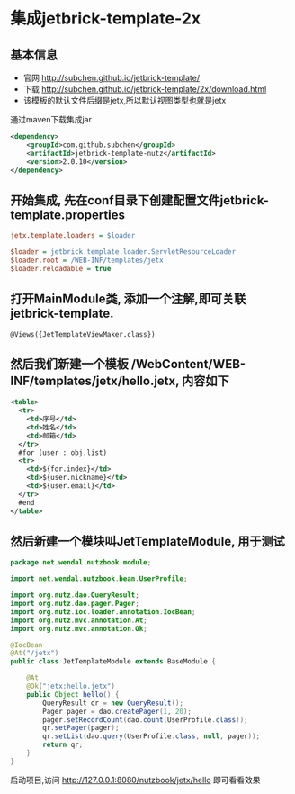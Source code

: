 # 集成jetbrick-template-2x

## 基本信息

* 官网 http://subchen.github.io/jetbrick-template/
* 下载 http://subchen.github.io/jetbrick-template/2x/download.html
* 该模板的默认文件后缀是jetx,所以默认视图类型也就是jetx

通过maven下载集成jar

```xml
<dependency>
    <groupId>com.github.subchen</groupId>
    <artifactId>jetbrick-template-nutz</artifactId>
    <version>2.0.10</version>
</dependency>
```

## 开始集成, 先在conf目录下创建配置文件jetbrick-template.properties

```ini
jetx.template.loaders = $loader

$loader = jetbrick.template.loader.ServletResourceLoader
$loader.root = /WEB-INF/templates/jetx
$loader.reloadable = true
```

## 打开MainModule类, 添加一个注解,即可关联jetbrick-template.

```
@Views({JetTemplateViewMaker.class})
```

## 然后我们新建一个模板 /WebContent/WEB-INF/templates/jetx/hello.jetx, 内容如下

```xml
<table>
  <tr>
    <td>序号</td>
    <td>姓名</td>
    <td>邮箱</td>
  </tr>
  #for (user : obj.list)
  <tr>
    <td>${for.index}</td>
    <td>${user.nickname}</td>
    <td>${user.email}</td>
  </tr>
  #end
</table>
```

## 然后新建一个模块叫JetTemplateModule, 用于测试

```java
package net.wendal.nutzbook.module;

import net.wendal.nutzbook.bean.UserProfile;

import org.nutz.dao.QueryResult;
import org.nutz.dao.pager.Pager;
import org.nutz.ioc.loader.annotation.IocBean;
import org.nutz.mvc.annotation.At;
import org.nutz.mvc.annotation.Ok;

@IocBean
@At("/jetx")
public class JetTemplateModule extends BaseModule {

	@At
	@Ok("jetx:hello.jetx")
	public Object hello() {
		QueryResult qr = new QueryResult();
		Pager pager = dao.createPager(1, 20);
		pager.setRecordCount(dao.count(UserProfile.class));
		qr.setPager(pager);
		qr.setList(dao.query(UserProfile.class, null, pager));
		return qr;
	}
}

```

启动项目,访问 http://127.0.0.1:8080/nutzbook/jetx/hello 即可看看效果
